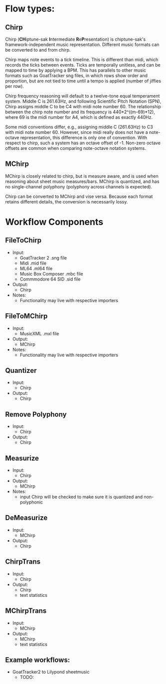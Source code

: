 # Flow types:
## Chirp
Chirp (**CH**iptune-sak **I**ntermediate **R**e**P**resentation) is chiptune-sak's framework-independent music representation.  Different music formats can be converted to and from chirp.

Chirp maps note events to a tick timeline.  This is different than midi, which records the ticks between events.  Ticks are temporally unitless, and can be mapped to time by applying a BPM.  This has parallels to other music formats such as GoatTracker sng files, in which rows show order and proportion, but are not tied to time until a tempo is applied (number of jiffies per row).

Chirp frequency reasoning will default to a twelve-tone equal temperament system.
Middle C is 261.63Hz, and following Scientific Pitch Notation (SPN), Chirp assigns middle C to be C4 with midi note number 60.  The relationship between the chirp note number and its frequency is 440*2^((m-69)*12), where 69 is the midi number for A4, which is defined as exactly 440Hz.

Some midi conventions differ, e.g., assigning middle C (261.63Hz) to C3 with midi note number 60.  However, since midi really does not have a note-octave representation, this difference is only one of convention. With respect to chirp, such a system has an octave offset of -1.  Non-zero octave offsets are common when comparing note-octave notation systems.


## MChirp
MChirp is closely related to chirp, but is measure aware, and is used when reasoning about sheet music measures/bars.  MChirp is quantized, and has no single-channel polyphony (polyphony across channels is expected).

Chirp can be converted to MChirp and vise versa.  Because each format retains different details, the conversion is necessarily lossy.


# Workflow Components

## FileToChirp
* Input:
   * GoatTracker 2 .sng file
   * Midi .mid file
   * ML64 .ml64 file
   * Music Box Composer .mbc file
   * Commmodore 64 SID .sid file
* Output:
   * Chirp
* Notes:
   * Functionality may live with respective importers

## FileToMChirp
* Input:
   * MusicXML .mxl file
* Output:
   * MChirp
* Notes:
   * Functionality may live with respective importers

## Quantizer
* Input:
   * Chirp
* Output:
   * Chirp

## Remove Polyphony
* Input:
   * Chirp
* Output:
   * Chirp

## Measurize
* Input:
   * Chirp
* Output:
   * MChirp
* Notes:
   * input Chirp will be checked to make sure it is quantized and non-polyphonic

## DeMeasurize
* Input: 
   * MChirp
* Output:
   * Chirp

## ChirpTrans
* Input:
   * Chirp
* Output:
   * Chirp
   * text statistics

## MChirpTrans
* Input:
   * MChirp
* Output:
   * MChirp
   * text statistics

## Example workflows:
* GoatTracker2 to Lilypond sheetmusic
   * TODO: 
